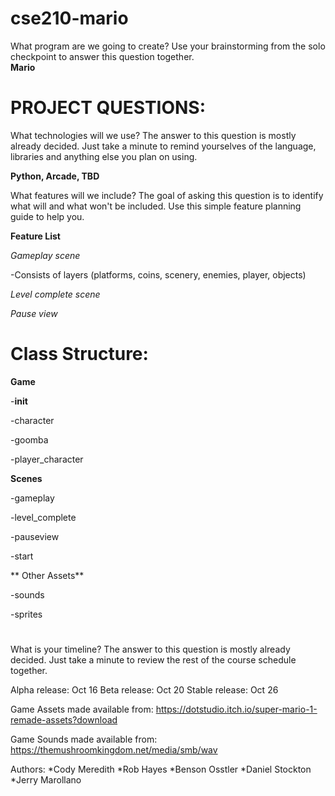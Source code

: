 # cse210-mario

What program are we going to create? Use your brainstorming from the solo checkpoint to answer this question together.<br>
**Mario**

# **PROJECT QUESTIONS:**
What technologies will we use? The answer to this question is mostly already decided. Just take a minute to remind yourselves of the language, libraries and anything else you plan on using.

**Python, Arcade, TBD**

What features will we include? The goal of asking this question is to identify what will and what won't be included. Use this simple feature planning guide to help you.

**Feature List**

  _Gameplay scene_
  
   -Consists of layers (platforms, coins, scenery, enemies, player, objects)
   
  _Level complete scene_
  
 _Pause view_

# **Class Structure:**
 
 **Game**
 
  -__init__
  
  -character
  
  -goomba
  
  -player_character
  
 **Scenes**
 
  -gameplay
  
  -level_complete
  
  -pauseview
  
  -start
  
** Other Assets**
 
  -sounds
  
  -sprites
#

What is your timeline? The answer to this question is mostly already decided. Just take a minute to review the rest of the course schedule together.

Alpha release: Oct 16
Beta release: Oct 20
Stable release: Oct 26

Game Assets made available from:
https://dotstudio.itch.io/super-mario-1-remade-assets?download

Game Sounds made available from:
https://themushroomkingdom.net/media/smb/wav

Authors:
*Cody Meredith
*Rob Hayes
*Benson Osstler
*Daniel Stockton
*Jerry Marollano
